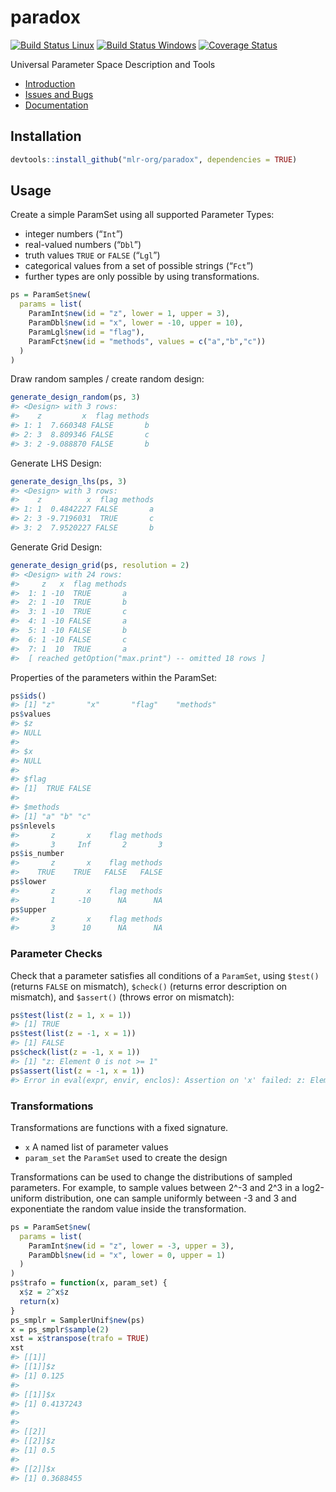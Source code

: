 
# paradox

[![Build Status
Linux](https://travis-ci.org/mlr-org/paradox.svg?branch=master)](https://travis-ci.org/mlr-org/paradox)
[![Build Status
Windows](https://ci.appveyor.com/api/projects/status/m26qhpq99cka8l1b?svg=true)](https://ci.appveyor.com/project/jakob-r/paradox)
[![Coverage
Status](https://coveralls.io/repos/github/mlr-org/paradox/badge.svg?branch=master)](https://coveralls.io/github/mlr-org/paradox?branch=master)

Universal Parameter Space Description and
    Tools

  - [Introduction](https://mlr-org.github.io/paradox/articles/paradox.html)
  - [Issues and Bugs](https://github.com/mlr-org/paradox/issues)
  - [Documentation](https://mlr-org.github.io/paradox/)

## Installation

``` r
devtools::install_github("mlr-org/paradox", dependencies = TRUE)
```

## Usage

Create a simple ParamSet using all supported Parameter Types:

  - integer numbers (“`Int`”)
  - real-valued numbers (“`Dbl`”)
  - truth values `TRUE` or `FALSE` (“`Lgl`”)
  - categorical values from a set of possible strings (“`Fct`”)
  - further types are only possible by using transformations.

<!-- end list -->

``` r
ps = ParamSet$new(
  params = list(
    ParamInt$new(id = "z", lower = 1, upper = 3),
    ParamDbl$new(id = "x", lower = -10, upper = 10),
    ParamLgl$new(id = "flag"),
    ParamFct$new(id = "methods", values = c("a","b","c"))
  )
)
```

Draw random samples / create random design:

``` r
generate_design_random(ps, 3)
#> <Design> with 3 rows:
#>    z         x  flag methods
#> 1: 1  7.660348 FALSE       b
#> 2: 3  8.809346 FALSE       c
#> 3: 2 -9.088870 FALSE       b
```

Generate LHS Design:

``` r
generate_design_lhs(ps, 3)
#> <Design> with 3 rows:
#>    z          x  flag methods
#> 1: 1  0.4842227 FALSE       a
#> 2: 3 -9.7196031  TRUE       c
#> 3: 2  7.9520227 FALSE       b
```

Generate Grid Design:

``` r
generate_design_grid(ps, resolution = 2)
#> <Design> with 24 rows:
#>     z   x  flag methods
#>  1: 1 -10  TRUE       a
#>  2: 1 -10  TRUE       b
#>  3: 1 -10  TRUE       c
#>  4: 1 -10 FALSE       a
#>  5: 1 -10 FALSE       b
#>  6: 1 -10 FALSE       c
#>  7: 1  10  TRUE       a
#>  [ reached getOption("max.print") -- omitted 18 rows ]
```

Properties of the parameters within the ParamSet:

``` r
ps$ids()
#> [1] "z"       "x"       "flag"    "methods"
ps$values
#> $z
#> NULL
#> 
#> $x
#> NULL
#> 
#> $flag
#> [1]  TRUE FALSE
#> 
#> $methods
#> [1] "a" "b" "c"
ps$nlevels
#>       z       x    flag methods 
#>       3     Inf       2       3
ps$is_number
#>       z       x    flag methods 
#>    TRUE    TRUE   FALSE   FALSE
ps$lower
#>       z       x    flag methods 
#>       1     -10      NA      NA
ps$upper
#>       z       x    flag methods 
#>       3      10      NA      NA
```

### Parameter Checks

Check that a parameter satisfies all conditions of a `ParamSet`, using
`$test()` (returns `FALSE` on mismatch), `$check()` (returns error
description on mismatch), and `$assert()` (throws error on mismatch):

``` r
ps$test(list(z = 1, x = 1))
#> [1] TRUE
ps$test(list(z = -1, x = 1))
#> [1] FALSE
ps$check(list(z = -1, x = 1))
#> [1] "z: Element 0 is not >= 1"
ps$assert(list(z = -1, x = 1))
#> Error in eval(expr, envir, enclos): Assertion on 'x' failed: z: Element 0 is not >= 1.
```

### Transformations

Transformations are functions with a fixed signature.

  - `x` A named list of parameter values
  - `param_set` the `ParamSet` used to create the design

Transformations can be used to change the distributions of sampled
parameters. For example, to sample values between 2^-3 and 2^3 in a
log2-uniform distribution, one can sample uniformly between -3 and 3 and
exponentiate the random value inside the transformation.

``` r
ps = ParamSet$new(
  params = list(
    ParamInt$new(id = "z", lower = -3, upper = 3),
    ParamDbl$new(id = "x", lower = 0, upper = 1)
  )
)
ps$trafo = function(x, param_set) {
  x$z = 2^x$z
  return(x)
}
ps_smplr = SamplerUnif$new(ps)
x = ps_smplr$sample(2)
xst = x$transpose(trafo = TRUE)
xst
#> [[1]]
#> [[1]]$z
#> [1] 0.125
#> 
#> [[1]]$x
#> [1] 0.4137243
#> 
#> 
#> [[2]]
#> [[2]]$z
#> [1] 0.5
#> 
#> [[2]]$x
#> [1] 0.3688455
```

